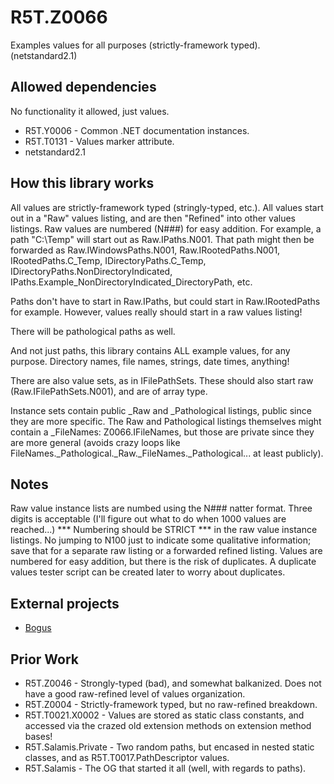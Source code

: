 # R5T.Z0066
Examples values for all purposes (strictly-framework typed). (netstandard2.1)


## Allowed dependencies

No functionality it allowed, just values.

* R5T.Y0006 - Common .NET documentation instances.
* R5T.T0131 - Values marker attribute.
* netstandard2.1


## How this library works

All values are strictly-framework typed (stringly-typed, etc.).
All values start out in a "Raw" values listing, and are then "Refined" into other values listings. Raw values are numbered (N###) for easy addition.
For example, a path "C:\Temp" will start out as Raw.IPaths.N001.
That path might then be forwarded as Raw.IWindowsPaths.N001, Raw.IRootedPaths.N001, IRootedPaths.C_Temp, IDirectoryPaths.C_Temp, IDirectoryPaths.NonDirectoryIndicated, IPaths.Example_NonDirectoryIndicated_DirectoryPath, etc.

Paths don't have to start in Raw.IPaths, but could start in Raw.IRootedPaths for example. However, values really should start in a raw values listing!

There will be pathological paths as well.

And not just paths, this library contains ALL example values, for any purpose. Directory names, file names, strings, date times, anything!

There are also value sets, as in IFilePathSets. These should also start raw (Raw.IFilePathSets.N001), and are of array type.

Instance sets contain public _Raw and _Pathological listings, public since they are more specific. The Raw and Pathological listings themselves might contain a _FileNames: Z0066.IFileNames, but those are private since they are more general (avoids crazy loops like FileNames.\_Pathological.\_Raw.\_FileNames.\_Pathological... at least publicly).


## Notes

Raw value instance lists are numbed using the N### natter format. Three digits is acceptable (I'll figure out what to do when 1000 values are reached...)
*** Numbering should be STRICT *** in the raw value instance listings. No jumping to N100 just to indicate some qualitative information; save that for a separate raw listing or a forwarded refined listing.
Values are numbered for easy addition, but there is the risk of duplicates. A duplicate values tester script can be created later to worry about duplicates.


## External projects

* [Bogus](https://github.com/bchavez/Bogus)


## Prior Work

* R5T.Z0046 - Strongly-typed (bad), and somewhat balkanized. Does not have a good raw-refined level of values organization.
* R5T.Z0004 - Strictly-framework typed, but no raw-refined breakdown.
* R5T.T0021.X0002 - Values are stored as static class constants, and accessed via the crazed old extension methods on extension method bases!
* R5T.Salamis.Private - Two random paths, but encased in nested static classes, and as R5T.T0017.PathDescriptor values.
* R5T.Salamis - The OG that started it all (well, with regards to paths).
